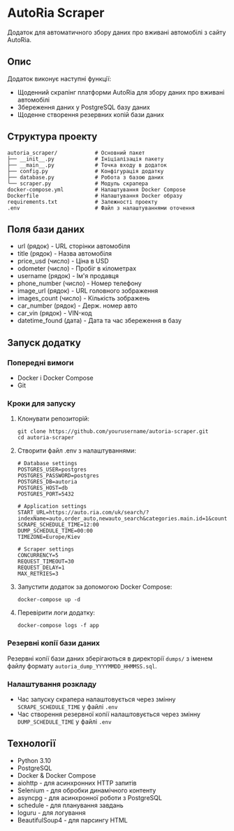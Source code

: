 # AutoRia Scraper

Додаток для автоматичного збору даних про вживані автомобілі з сайту AutoRia.

## Опис

Додаток виконує наступні функції:
- Щоденний скрапінг платформи AutoRia для збору даних про вживані автомобілі
- Збереження даних у PostgreSQL базу даних
- Щоденне створення резервних копій бази даних

## Структура проекту

```
autoria_scraper/            # Основний пакет
├── __init__.py             # Ініціалізація пакету
├── __main__.py             # Точка входу в додаток
├── config.py               # Конфігурація додатку
├── database.py             # Робота з базою даних
└── scraper.py              # Модуль скрапера
docker-compose.yml          # Налаштування Docker Compose
Dockerfile                  # Налаштування Docker образу
requirements.txt            # Залежності проекту
.env                        # Файл з налаштуваннями оточення
```

## Поля бази даних

- url (рядок) - URL сторінки автомобіля
- title (рядок) - Назва автомобіля
- price_usd (число) - Ціна в USD
- odometer (число) - Пробіг в кілометрах
- username (рядок) - Ім'я продавця
- phone_number (число) - Номер телефону
- image_url (рядок) - URL головного зображення
- images_count (число) - Кількість зображень
- car_number (рядок) - Держ. номер авто
- car_vin (рядок) - VIN-код
- datetime_found (дата) - Дата та час збереження в базу

## Запуск додатку

### Попередні вимоги

- Docker і Docker Compose
- Git

### Кроки для запуску

1. Клонувати репозиторій:
   ```
   git clone https://github.com/yourusername/autoria-scraper.git
   cd autoria-scraper
   ```

2. Створити файл .env з налаштуваннями:
   ```
   # Database settings
   POSTGRES_USER=postgres
   POSTGRES_PASSWORD=postgres
   POSTGRES_DB=autoria
   POSTGRES_HOST=db
   POSTGRES_PORT=5432

   # Application settings
   START_URL=https://auto.ria.com/uk/search/?indexName=auto,order_auto,newauto_search&categories.main.id=1&country.import.usa.not=-1&price.currency=1&abroad.not=0&custom.not=1&page=0&size=100
   SCRAPE_SCHEDULE_TIME=12:00
   DUMP_SCHEDULE_TIME=00:00
   TIMEZONE=Europe/Kiev

   # Scraper settings
   CONCURRENCY=5
   REQUEST_TIMEOUT=30
   REQUEST_DELAY=1
   MAX_RETRIES=3
   ```

3. Запустити додаток за допомогою Docker Compose:
   ```
   docker-compose up -d
   ```

4. Перевірити логи додатку:
   ```
   docker-compose logs -f app
   ```

### Резервні копії бази даних

Резервні копії бази даних зберігаються в директорії `dumps/` з іменем файлу формату `autoria_dump_YYYYMMDD_HHMMSS.sql`.

### Налаштування розкладу

- Час запуску скрапера налаштовується через змінну `SCRAPE_SCHEDULE_TIME` у файлі `.env`
- Час створення резервної копії налаштовується через змінну `DUMP_SCHEDULE_TIME` у файлі `.env`

## Технології

- Python 3.10
- PostgreSQL
- Docker & Docker Compose
- aiohttp - для асинхронних HTTP запитів
- Selenium - для обробки динамічного контенту
- asyncpg - для асинхронної роботи з PostgreSQL
- schedule - для планування завдань
- loguru - для логування
- BeautifulSoup4 - для парсингу HTML 
